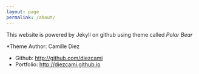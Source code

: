 ```yaml
---
layout: page
permalink: /about/
---
```

This website is powered by Jekyll on github using theme called *Polar Bear*

*Theme Author: Camille Diez
* Github: http://github.com/diezcami
* Portfolio: http://diezcami.github.io
